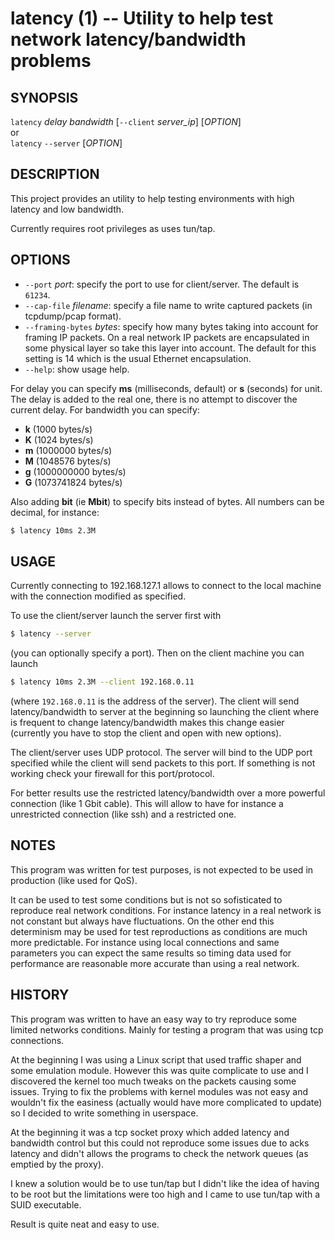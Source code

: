latency (1) -- Utility to help test network latency/bandwidth problems
======================================================================

## SYNOPSIS

  `latency` *delay* *bandwidth* [`--client` *server_ip*] [*OPTION*]  
or  
  `latency` `--server` [*OPTION*]

## DESCRIPTION

This project provides an utility to help testing environments
with high latency and low bandwidth.

Currently requires root privileges as uses tun/tap.

## OPTIONS

  * `--port` *port*:
    specify the port to use for client/server.
    The default is `61234`.
  * `--cap-file` *filename*:
    specify a file name to write captured packets (in tcpdump/pcap format).
  * `--framing-bytes` *bytes*:
    specify how many bytes taking into account for framing IP packets.
    On a real network IP packets are encapsulated in some physical layer so
    take this layer into account. The default for this setting is 14 which is
    the usual Ethernet encapsulation.
  * `--help`:
    show usage help.

For delay you can specify **ms** (milliseconds, default) or **s**
(seconds) for unit. The delay is added to the real one, there is no
attempt to discover the current delay.
For bandwidth you can specify:

 * **k** (1000 bytes/s)
 * **K** (1024 bytes/s)
 * **m** (1000000 bytes/s)
 * **M** (1048576 bytes/s)
 * **g** (1000000000 bytes/s)
 * **G** (1073741824 bytes/s)

Also adding **bit** (ie **Mbit**) to specify bits instead of
bytes.
All numbers can be decimal, for instance:


```bash
$ latency 10ms 2.3M
```

## USAGE

Currently connecting to 192.168.127.1 allows to connect to
the local machine with the connection modified as specified.

To use the client/server launch the server first with

```bash
$ latency --server
```

(you can optionally specify a port). Then on the client machine
you can launch

```bash
$ latency 10ms 2.3M --client 192.168.0.11
```

(where `192.168.0.11` is the address of the server). The client
will send latency/bandwidth to server at the beginning so launching
the client where is frequent to change latency/bandwidth makes this
change easier (currently you have to stop the client and open with
new options).

The client/server uses UDP protocol. The server will bind to the UDP
port specified while the client will send packets to this port. If
something is not working check your firewall for this port/protocol.

For better results use the restricted latency/bandwidth over a more
powerful connection (like 1 Gbit cable). This will allow to have for
instance a unrestricted connection (like ssh) and a restricted one.

## NOTES

This program was written for test purposes, is not expected to be
used in production (like used for QoS).

It can be used to test some conditions but is not so sofisticated
to reproduce real network conditions. For instance latency in a real
network is not constant but always have fluctuations.
On the other end this determinism may be used for test reproductions
as conditions are much more predictable.
For instance using local connections and same parameters you can
expect the same results so timing data used for performance are
reasonable more accurate than using a real network.

## HISTORY

This program was written to have an easy way to try reproduce some
limited networks conditions. Mainly for testing a program that was
using tcp connections.

At the beginning I was using a Linux script that used traffic shaper
and some emulation module.
However this was quite complicate to use and I discovered the kernel
too much tweaks on the packets causing some issues.
Trying to fix the problems with kernel modules was not easy and
wouldn't fix the easiness (actually would have more complicated to
update) so I decided to write something in userspace.

At the beginning it was a tcp socket proxy which added latency and
bandwidth control but this could not reproduce some issues due to
acks latency and didn't allows the programs to check the network
queues (as emptied by the proxy).

I knew a solution would be to use tun/tap but I didn't like the
idea of having to be root but the limitations were too high and I
came to use tun/tap with a SUID executable.

Result is quite neat and easy to use.
